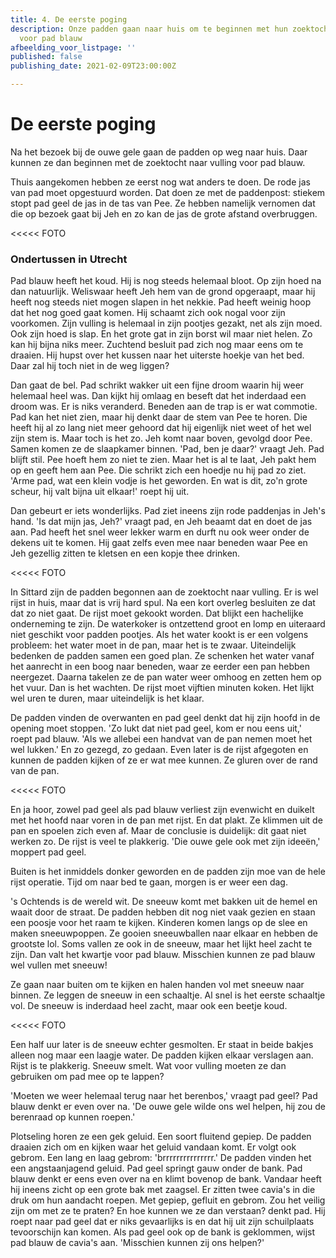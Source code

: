 ```yaml
---
title: 4. De eerste poging
description: Onze padden gaan naar huis om te beginnen met hun zoektocht naar vulling
  voor pad blauw
afbeelding_voor_listpage: ''
published: false
publishing_date: 2021-02-09T23:00:00Z

---
```

# De eerste poging

Na het bezoek bij de ouwe gele gaan de padden op weg naar huis. Daar kunnen ze dan beginnen met de zoektocht naar vulling voor pad blauw. 

Thuis aangekomen hebben ze eerst nog wat anders te doen. De rode jas van pad moet opgestuurd worden. Dat doen ze met de paddenpost: stiekem stopt pad geel de jas in de tas van Pee. Ze hebben namelijk vernomen dat die op bezoek gaat bij Jeh en zo kan de jas de grote afstand overbruggen.

<<<<< FOTO

### Ondertussen in Utrecht

Pad blauw heeft het koud. Hij is nog steeds helemaal bloot. Op zijn hoed na dan natuurlijk. Weliswaar heeft Jeh hem van de grond opgeraapt, maar hij heeft nog steeds niet mogen slapen in het nekkie. Pad heeft weinig hoop dat het nog goed gaat komen. Hij schaamt zich ook nogal voor zijn voorkomen. Zijn vulling is helemaal in zijn pootjes gezakt, net als zijn moed. Ook zijn hoed is slap. En het grote gat in zijn borst wil maar niet helen. Zo kan hij bijna niks meer. Zuchtend besluit pad zich nog maar eens om te draaien. Hij hupst over het kussen naar het uiterste hoekje van het bed. Daar zal hij toch niet in de weg liggen?

Dan gaat de bel. Pad schrikt wakker uit een fijne droom waarin hij weer helemaal heel was. Dan kijkt hij omlaag en beseft dat het inderdaad een droom was. Er is niks veranderd. Beneden aan de trap is er wat commotie. Pad kan het niet zien, maar hij denkt daar de stem van Pee te horen. Die heeft hij al zo lang niet meer gehoord dat hij eigenlijk niet weet of het wel zijn stem is. Maar toch is het zo. Jeh komt naar boven, gevolgd door Pee. Samen komen ze de slaapkamer binnen. 'Pad, ben je daar?' vraagt Jeh. Pad blijft stil. Pee hoeft hem zo niet te zien. Maar het is al te laat, Jeh pakt hem op en geeft hem aan Pee. Die schrikt zich een hoedje nu hij pad zo ziet. 'Arme pad, wat een klein vodje is het geworden. En wat is dit, zo'n grote scheur, hij valt bijna uit elkaar!' roept hij uit. 

Dan gebeurt er iets wonderlijks. Pad ziet ineens zijn rode paddenjas in Jeh's hand. 'Is dat mijn jas, Jeh?' vraagt pad, en Jeh beaamt dat en doet de jas aan. Pad heeft het snel weer lekker warm en durft nu ook weer onder de dekens uit te komen. Hij gaat zelfs even mee naar beneden waar Pee en Jeh gezellig zitten te kletsen en een kopje thee drinken.

<<<<< FOTO

In Sittard zijn de padden begonnen aan de zoektocht naar vulling. Er is wel rijst in huis, maar dat is vrij hard spul. Na een kort overleg besluiten ze dat dat zo niet gaat. De rijst moet gekookt worden. Dat blijkt een hachelijke onderneming te zijn. De waterkoker is ontzettend groot en lomp en uiteraard niet geschikt voor padden pootjes. Als het water kookt is er een volgens probleem: het water moet in de pan, maar het is te zwaar. Uiteindelijk bedenken de padden samen een goed plan. Ze schenken het water vanaf het aanrecht in een boog naar beneden, waar ze eerder een pan hebben neergezet. Daarna takelen ze de pan water weer omhoog en zetten hem op het vuur. Dan is het wachten. De rijst moet vijftien minuten koken. Het lijkt wel uren te duren, maar uiteindelijk is het klaar.

De padden vinden de overwanten en pad geel denkt dat hij zijn hoofd in de opening moet stoppen. 'Zo lukt dat niet pad geel, kom er nou eens uit,' roept pad blauw. 'Als we allebei een handvat van de pan nemen moet het wel lukken.' En zo gezegd, zo gedaan. Even later is de rijst afgegoten en kunnen de padden kijken of ze er wat mee kunnen. Ze gluren over de rand van de pan.

<<<<< FOTO

En ja hoor, zowel pad geel als pad blauw verliest zijn evenwicht en duikelt met het hoofd naar voren in de pan met rijst. En dat plakt. Ze klimmen uit de pan en spoelen zich even af. Maar de conclusie is duidelijk: dit gaat niet werken zo. De rijst is veel te plakkerig. 'Die ouwe gele ook met zijn ideeën,' moppert pad geel.

Buiten is het inmiddels donker geworden en de padden zijn moe van de hele rijst operatie. Tijd om naar bed te gaan, morgen is er weer een dag.

's Ochtends is de wereld wit. De sneeuw komt met bakken uit de hemel en waait door de straat. De padden hebben dit nog niet vaak gezien en staan een poosje voor het raam te kijken. Kinderen komen langs op de slee en maken sneeuwpoppen. Ze gooien sneeuwballen naar elkaar en hebben de grootste lol. Soms vallen ze ook in de sneeuw, maar het lijkt heel zacht te zijn. Dan valt het kwartje voor pad blauw. Misschien kunnen ze pad blauw wel vullen met sneeuw!

Ze gaan naar buiten om te kijken en halen handen vol met sneeuw naar binnen. Ze leggen de sneeuw in een schaaltje. Al snel is het eerste schaaltje vol. De sneeuw is inderdaad heel zacht, maar ook een beetje koud.

<<<<< FOTO

Een half uur later is de sneeuw echter gesmolten. Er staat in beide bakjes alleen nog maar een laagje water. De padden kijken elkaar verslagen aan. Rijst is te plakkerig. Sneeuw smelt. Wat voor vulling moeten ze dan gebruiken om pad mee op te lappen?

'Moeten we weer helemaal terug naar het berenbos,' vraagt pad geel? Pad blauw denkt er even over na. 'De ouwe gele wilde ons wel helpen, hij zou de berenraad op kunnen roepen.'

Plotseling horen ze een gek geluid. Een soort fluitend gepiep. De padden draaien zich om en kijken waar het geluid vandaan komt. Er volgt ook gebrom. Een lang en laag gebrom: 'brrrrrrrrrrrrrrr.' De padden vinden het een angstaanjagend geluid. Pad geel springt gauw onder de bank. Pad blauw denkt er eens even over na en klimt bovenop de bank. Vandaar heeft hij ineens zicht op een grote bak met zaagsel. Er zitten twee cavia's in die druk om hun aandacht roepen. Met gepiep, gefluit en gebrom. Zou het veilig zijn om met ze te praten? En hoe kunnen we ze dan verstaan? denkt pad. Hij roept naar pad geel dat er niks gevaarlijks is en dat hij uit zijn schuilplaats tevoorschijn kan komen. Als pad geel ook op de bank is geklommen, wijst pad blauw de cavia's aan. 'Misschien kunnen zij ons helpen?'
